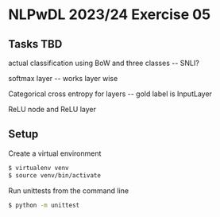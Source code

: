 # NLPwDL 2023/24 Exercise 05

## Tasks TBD

actual classification using BoW and three classes -- SNLI?

softmax layer -- works layer wise

Categorical cross entropy  for layers -- gold label is InputLayer

ReLU node and ReLU layer



## Setup

Create a virtual environment

```bash
$ virtualenv venv
$ source venv/bin/activate
```

Run unittests from the command line

```bash
$ python -m unittest
```